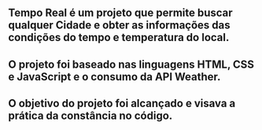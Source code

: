 ## Tempo Real é um projeto que permite buscar qualquer Cidade e obter as informações das condições do tempo e temperatura do local.

## O projeto foi baseado nas linguagens HTML, CSS e JavaScript e o consumo da API Weather.

## O objetivo do projeto foi alcançado e visava a prática da constância no código.
